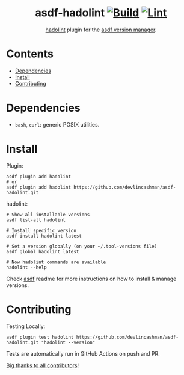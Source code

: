 <div align="center">

# asdf-hadolint [![Build](https://github.com/devlincashman/asdf-hadolint/actions/workflows/build.yml/badge.svg)](https://github.com/devlincashman/asdf-hadolint/actions/workflows/build.yml) [![Lint](https://github.com/devlincashman/asdf-hadolint/actions/workflows/lint.yml/badge.svg)](https://github.com/devlincashman/asdf-hadolint/actions/workflows/lint.yml)


[hadolint](https://github.com/hadolint/hadolint) plugin for the [asdf version manager](https://asdf-vm.com).

</div>

# Contents

- [Dependencies](#dependencies)
- [Install](#install)
- [Contributing](#contributing)

# Dependencies

- `bash`, `curl`: generic POSIX utilities.

# Install

Plugin:

```shell
asdf plugin add hadolint
# or
asdf plugin add hadolint https://github.com/devlincashman/asdf-hadolint.git
```

hadolint:

```shell
# Show all installable versions
asdf list-all hadolint

# Install specific version
asdf install hadolint latest

# Set a version globally (on your ~/.tool-versions file)
asdf global hadolint latest

# Now hadolint commands are available
hadolint --help
```

Check [asdf](https://github.com/asdf-vm/asdf) readme for more instructions on how to
install & manage versions.

# Contributing

Testing Locally:

```shell
asdf plugin test hadolint https://github.com/devlincashman/asdf-hadolint.git "hadolint --version"
```

Tests are automatically run in GitHub Actions on push and PR.

[Big thanks to all contributors](https://github.com/devlincashman/asdf-hadolint/graphs/contributors)!
